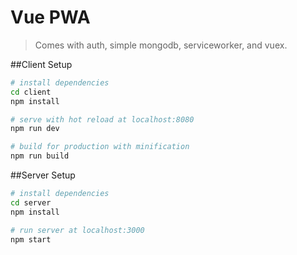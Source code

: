 # Vue PWA 
> Comes with auth, simple mongodb, serviceworker, and vuex.

##Client Setup
``` bash
# install dependencies
cd client
npm install

# serve with hot reload at localhost:8080
npm run dev

# build for production with minification
npm run build
```

##Server Setup
``` bash
# install dependencies
cd server
npm install

# run server at localhost:3000
npm start
```
